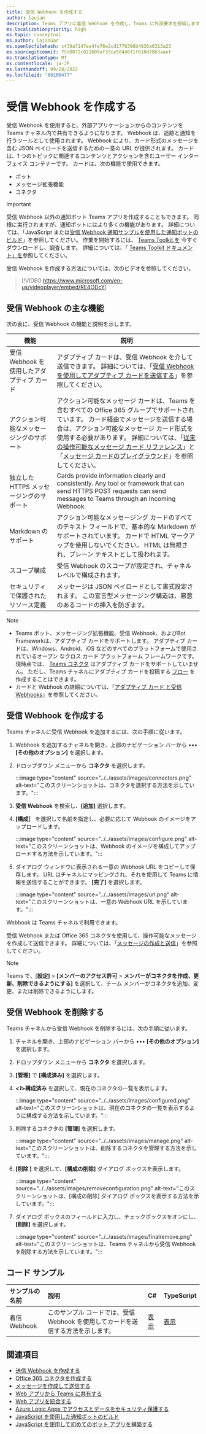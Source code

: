 ```yaml
---
title: 受信 Webhook を作成する
author: laujan
description: Teams アプリに着信 Webhook を作成し、Teams に外部要求を投稿します。 着信 Webhook を削除します。 着信 Webhook を使用してカードを送信するサンプル コード(C#,Node.js)。
ms.localizationpriority: high
ms.topic: conceptual
ms.author: lajanuar
ms.openlocfilehash: c439a7147ea4fe76e2cd1778396b4936a6313a23
ms.sourcegitcommit: 75d0072c021609af33ce584d671f610d78b3aaef
ms.translationtype: MT
ms.contentlocale: ja-JP
ms.lasthandoff: 09/28/2022
ms.locfileid: "68100477"
---
```

# <a name="create-incoming-webhooks"></a>受信 Webhook を作成する

受信 Webhook を使用すると、外部アプリケーションからのコンテンツを Teams チャネル内で共有できるようになります。 Webhook は、追跡と通知を行うツールとして使用されます。 Webhook により、カード形式のメッセージを含む JSON ペイロードを送信するための一意の URL が提供されます。 カードは、1 つのトピックに関連するコンテンツとアクションを含むユーザー インターフェイス コンテナーです。 カードは、次の機能で使用できます。

* ボット
* メッセージ拡張機能
* コネクタ

> [!IMPORTANT]
> 受信 Webhook 以外の通知ボット Teams アプリを作成することもできます。 同様に実行されますが、通知ボットにはより多くの機能があります。 詳細については、「JavaScript または[受信 Webhook 通知サンプル](https://github.com/OfficeDev/TeamsFx-Samples/tree/dev/incoming-webhook-notification)[を使用した通知ボットのビルド](../../sbs-gs-notificationbot.yml)」を参照してください。 作業を開始するには、 [Teams Toolkit を](https://marketplace.visualstudio.com/items?itemName=TeamsDevApp.ms-teams-vscode-extension) 今すぐダウンロードし、調査します。 詳細については、「 [Teams Toolkit ドキュメント」を](../../toolkit/teams-toolkit-fundamentals.md)参照してください。

受信 Webhook を作成する方法については、次のビデオを参照してください。
<br>
> [!VIDEO <https://www.microsoft.com/en-us/videoplayer/embed/RE4ODcY>]

## <a name="key-features-of-an-incoming-webhook"></a>受信 Webhook の主な機能

次の表に、受信 Webhook の機能と説明を示します。

| 機能 | 説明 |
| -------- | ----------- |
|受信 Webhook を使用したアダプティブ カード | アダプティブ カードは、受信 Webhook を介して送信できます。 詳細については、「[受信 Webhookを使用してアダプティブ カードを送信する](../../webhooks-and-connectors/how-to/connectors-using.md#send-adaptive-cards-using-an-incoming-webhook)」を参照してください。|
|アクション可能なメッセージングのサポート|アクション可能なメッセージ カードは、Teams を含むすべての Office 365 グループでサポートされています。 カード経由でメッセージを送信する場合は、アクション可能なメッセージ カード形式を使用する必要があります。 詳細については、「[従来の操作可能なメッセージ カード リファレンス](/outlook/actionable-messages/message-card-reference)」と「[メッセージ カードのプレイグラウンド](https://messagecardplayground.azurewebsites.net)」を参照してください。|
|独立した HTTPS メッセージングのサポート|Cards provide information clearly and consistently. Any tool or framework that can send HTTPS POST requests can send messages to Teams through an Incoming Webhook.|
|Markdown のサポート|アクション可能なメッセージング カードのすべてのテキスト フィールドで、基本的な Markdown がサポートされています。 カードで HTML マークアップを使用しないでください。 HTML は無視され、プレーン テキストとして扱われます。|
|スコープ構成|受信 Webhook のスコープが設定され、チャネル レベルで構成されます。|
|セキュリティで保護されたリソース定義|メッセージは JSON ペイロードとして書式設定されます。 この宣言型メッセージング構造は、悪意のあるコードの挿入を防ぎます。|

<!--- TBD: A note should be short and eye-catching. No need to put a list item inside a Note or any admonition for that matter. Re-write the below list item.
--->

> [!NOTE]
>
> * Teams ボット、メッセージング拡張機能、受信 Webhook、およびBot Frameworkは、アダプティブ カードをサポートします。 アダプティブ カードは、Windows、Android、iOS などのすべてのプラットフォームで使用されているオープン なクロス カード プラットフォーム フレームワークです。 現時点では、 [Teams コネクタ](../../webhooks-and-connectors/how-to/connectors-creating.md) はアダプティブ カードをサポートしていません。 ただし、Teams チャネルにアダプティブ カードを投稿する [フロー](https://flow.microsoft.com/blog/microsoft-flow-in-microsoft-teams/) を作成することはできます。
> * カードと Webhook の詳細については、「[アダプティブ カード と受信 Webhooks](~/task-modules-and-cards/what-are-cards.md#adaptive-cards-and-incoming-webhooks)」を参照してください。

## <a name="create-an-incoming-webhook"></a>受信 Webhook を作成する

Teams チャネルに受信 Webhook を追加するには、次の手順に従います。

1. Webhook を追加するチャネルを開き、上部のナビゲーション バーから &#8226;&#8226;&#8226; **[その他のオプション]** を選択します。
1. ドロップダウン メニューから **コネクタ** を選択します。

   :::image type="content" source="../../assets/images/connectors.png" alt-text="このスクリーンショットは、コネクタを選択する方法を示しています。":::

1. **受信 Webhook** を検索し、**[追加]** 選択します。
1. **[構成］** を選択して名前を指定し、必要に応じて Webhook のイメージをアップロードします。

   :::image type="content" source="../../assets/images/configure.png" alt-text="このスクリーンショットは、Webhook のイメージを構成してアップロードする方法を示しています。":::

1. ダイアログ ウィンドウに表示される一意の Webhook URL をコピーして保存します。 URL はチャネルにマッピングされ、それを使用して Teams に情報を送信することができます。 **[完了]** を選択します。

   :::image type="content" source="../../assets/images/url.png" alt-text="このスクリーンショットは、一意の Webhook URL を示しています。":::

Webhook は Teams チャネルで利用できます。

受信 Webhook または Office 365 コネクタを使用して、操作可能なメッセージを作成して送信できます。 詳細については、「[メッセージの作成と送信](~/webhooks-and-connectors/how-to/connectors-using.md)」を参照してください。

> [!NOTE]
> Teams で、[**設定]** > **[メンバーのアクセス許可** > **メンバーがコネクタを作成、更新、削除できるようにする]** を選択して、チーム メンバーがコネクタを追加、変更、または削除できるようにします。

## <a name="remove-an-incoming-webhook"></a>受信 Webhook を削除する

Teams チャネルから受信 Webhook を削除するには、次の手順に従います。

1. チャネルを開き、上部のナビゲーション バーから &#8226;&#8226;&#8226; **[その他のオプション]** を選択します。
1. ドロップダウン メニューから **コネクタ** を選択します。
1. **[管理]** で **[構成済み]** を選択します。
1. **<*1*>構成済み** を選択して、現在のコネクタの一覧を表示します。

   :::image type="content" source="../../assets/images/configured.png" alt-text="このスクリーンショットは、現在のコネクタの一覧を表示するように構成する方法を示しています。":::

1. 削除するコネクタの **[管理]** を選択します。

   :::image type="content" source="../../assets/images/manage.png" alt-text="このスクリーンショットは、削除するコネクタを管理する方法を示しています。":::

1. **[削除 ]** を選択して、**[構成の削除]** ダイアログ ボックスを表示します。

   :::image type="content" source="../../assets/images/removeconfiguration.png" alt-text="このスクリーンショットは、[構成の削除] ダイアログ ボックスを表示する方法を示しています。":::

1. ダイアログ ボックスのフィールドに入力し、チェックボックスをオンにし、**[削除]** を選択します。

   :::image type="content" source="../../assets/images/finalremove.png" alt-text="このスクリーンショットは、Teams チャネルから受信 Webhook を削除する方法を示しています。":::

## <a name="code-sample"></a>コード サンプル

| サンプルの名前           | 説明 | C#    |  TypeScript |
|:---------------------|:--------------|:---------|:--------|
|着信 Webhook|このサンプル コードでは、受信 Webhook を使用してカードを送信する方法を示します。 |[表示](https://github.com/OfficeDev/Microsoft-Teams-Samples/tree/main/samples/incoming-webhook/csharp)|[表示](https://github.com/OfficeDev/TeamsFx-Samples/tree/release/incoming-webhook-notification) |

## <a name="see-also"></a>関連項目

* [送信 Webhook を作成する](~/webhooks-and-connectors/how-to/add-outgoing-webhook.md)
* [Office 365 コネクタを作成する](~/webhooks-and-connectors/how-to/connectors-creating.md)
* [メッセージを作成して送信する](~/webhooks-and-connectors/how-to/connectors-using.md)
* [Web アプリから Teams に共有する](~/concepts/build-and-test/share-to-teams-from-web-apps.md)
* [Web アプリを統合する](~/samples/integrate-web-apps-overview.md)
* [Azure Logic Apps でアクセスとデータをセキュリティ保護する](/azure/logic-apps/logic-apps-securing-a-logic-app)
* [JavaScript を使用した通知ボットのビルド](../../sbs-gs-notificationbot.yml)
* [JavaScript を使用して初めてのボット アプリを構築する](../../sbs-gs-bot.yml)
